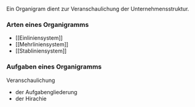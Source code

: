 Ein Organigram dient zur Veranschaulichung der Unternehmensstruktur.

### Arten eines Organigramms
- [[Einliniensystem]]
- [[Mehrliniensystem]]
- [[Stabliniensystem]]

### Aufgaben eines Organigramms
Veranschaulichung 
- der Aufgabengliederung
- der Hirachie
